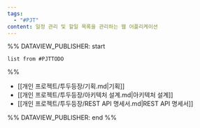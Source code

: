 ```yaml
---
tags:
  - "#PJT"
content: 일정 관리 및 할일 목록을 관리하는 웹 어플리케이션
---
```




%% DATAVIEW_PUBLISHER: start
```dataview
list from #PJTTODO
```
%%

- [[개인 프로젝트/투두등장/기획.md|기획]]
- [[개인 프로젝트/투두등장/아키텍처 설계.md|아키텍처 설계]]
- [[개인 프로젝트/투두등장/REST API 명세서.md|REST API 명세서]]

%% DATAVIEW_PUBLISHER: end %%


